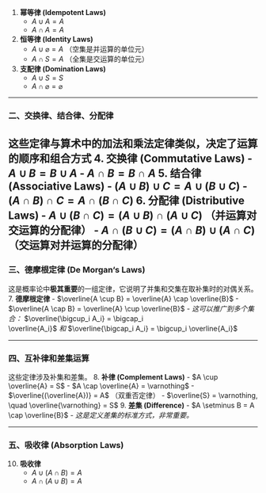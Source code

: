 
1. **幂等律 (Idempotent Laws)**    
    - $A \cup A = A$
    - $A \cap A = A$
2. **恒等律 (Identity Laws)**
    - $A \cup \varnothing = A$ （空集是并运算的单位元）
    - $A \cap S = A$ （全集是交运算的单位元）
3. **支配律 (Domination Laws)**
    - $A \cup S = S$
    - $A \cap \varnothing = \varnothing$

---

### 二、交换律、结合律、分配律

这些定律与算术中的加法和乘法定律类似，决定了运算的顺序和组合方式
4. **交换律 (Commutative Laws)**
    - $A \cup B = B \cup A$
    - $A \cap B = B \cap A$
5. **结合律 (Associative Laws)**
    - $(A \cup B) \cup C = A \cup (B \cup C)$
    - $(A \cap B) \cap C = A \cap (B \cap C)$
6. **分配律 (Distributive Laws)**
    - $A \cup (B \cap C) = (A \cup B) \cap (A \cup C)$ （并运算对交运算的分配律）
    - $A \cap (B \cup C) = (A \cap B) \cup (A \cap C)$ （交运算对并运算的分配律）
---

### 三、德摩根定律 (De Morgan‘s Laws)

这是概率论中**极其重要**的一组定律，它说明了并集和交集在取补集时的对偶关系。
7. **德摩根定律**
    - $\overline{A \cup B} = \overline{A} \cap \overline{B}$
    - $\overline{A \cap B} = \overline{A} \cup \overline{B}$
    - _这可以推广到多个集合：_ $\overline{\bigcup_i A_i} = \bigcap_i \overline{A_i}$ _和_ $\overline{\bigcap_i A_i} = \bigcup_i \overline{A_i}$

---

### 四、互补律和差集运算
这些定律涉及补集和差集。
8. **补律 (Complement Laws)**
    - $A \cup \overline{A} = S$
    - $A \cap \overline{A} = \varnothing$
    - $\overline{(\overline{A})} = A$ （双重否定律）
    - $\overline{S} = \varnothing, \quad \overline{\varnothing} = S$
9. **差集 (Difference)**
    - $A \setminus B = A \cap \overline{B}$
    - _这是定义差集的标准方式，非常重要。_

---

### 五、吸收律 (Absorption Laws)
10. **吸收律**
    - $A \cup (A \cap B) = A$
    - $A \cap (A \cup B) = A$